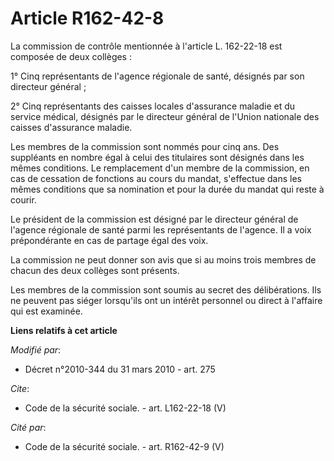 # Article R162-42-8

La commission de contrôle mentionnée à l'article L. 162-22-18 est composée de deux collèges : 

1° Cinq représentants de l'agence régionale de santé, désignés par son directeur général ; 

2° Cinq représentants des caisses locales d'assurance maladie et du service médical, désignés par le directeur général de
l'Union nationale des caisses d'assurance maladie. 

Les membres de la commission sont nommés pour cinq ans. Des suppléants en nombre égal à celui des titulaires sont désignés
dans les mêmes conditions. Le remplacement d'un membre de la commission, en cas de cessation de fonctions au cours du mandat,
s'effectue dans les mêmes conditions que sa nomination et pour la durée du mandat qui reste à courir. 

Le président de la commission est désigné par le directeur général de l'agence régionale de santé parmi les représentants de
l'agence. Il a voix prépondérante en cas de partage égal des voix. 

La commission ne peut donner son avis que si au moins trois membres de chacun des deux collèges sont présents. 

Les membres de la commission sont soumis au secret des délibérations. Ils ne peuvent pas siéger lorsqu'ils ont un intérêt
personnel ou direct à l'affaire qui est examinée.

**Liens relatifs à cet article**

_Modifié par_:

  - Décret n°2010-344 du 31 mars 2010 - art. 275

_Cite_:

  - Code de la sécurité sociale. - art. L162-22-18 (V)

_Cité par_:

  - Code de la sécurité sociale. - art. R162-42-9 (V)
